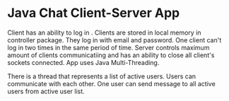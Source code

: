 <h1>Java Chat Client-Server App</h1>
Client has an ability to log in . Clients are stored in local memory in controller package. They log in with email and password. One client can't log in two times in the same period of time. Server controls maximum amount of clients communicatiing and has an ability to close all client's sockets connected. App uses Java Multi-Threading. <br>

There is a thread that represents a list of active users. Users can communicate with each other. One user can send message to all active users from active user list. <br>
